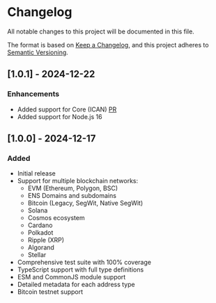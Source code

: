# Changelog

All notable changes to this project will be documented in this file.

The format is based on [Keep a Changelog](https://keepachangelog.com/en/1.0.0/),
and this project adheres to [Semantic Versioning](https://semver.org/spec/v2.0.0.html).

## [1.0.1] - 2024-12-22

### Enhancements

- Added support for Core (ICAN) [PR](https://github.com/sergical/blockchain-wallet-validator/pull/3)
- Added support for Node.js 16

## [1.0.0] - 2024-12-17

### Added

- Initial release
- Support for multiple blockchain networks:
  - EVM (Ethereum, Polygon, BSC)
  - ENS Domains and subdomains
  - Bitcoin (Legacy, SegWit, Native SegWit)
  - Solana
  - Cosmos ecosystem
  - Cardano
  - Polkadot
  - Ripple (XRP)
  - Algorand
  - Stellar
- Comprehensive test suite with 100% coverage
- TypeScript support with full type definitions
- ESM and CommonJS module support
- Detailed metadata for each address type
- Bitcoin testnet support
